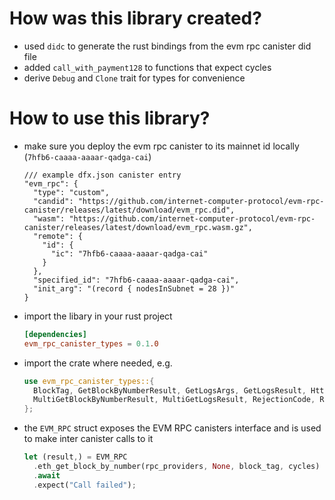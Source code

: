 # How was this library created?

-   used `didc` to generate the rust bindings from the evm rpc canister did file
-   added `call_with_payment128` to functions that expect cycles
-   derive `Debug` and `Clone` trait for types for convenience

# How to use this library?

-   make sure you deploy the evm rpc canister to its mainnet id locally (`7hfb6-caaaa-aaaar-qadga-cai`)
    ```
    /// example dfx.json canister entry
    "evm_rpc": {
      "type": "custom",
      "candid": "https://github.com/internet-computer-protocol/evm-rpc-canister/releases/latest/download/evm_rpc.did",
      "wasm": "https://github.com/internet-computer-protocol/evm-rpc-canister/releases/latest/download/evm_rpc.wasm.gz",
      "remote": {
        "id": {
          "ic": "7hfb6-caaaa-aaaar-qadga-cai"
        }
      },
      "specified_id": "7hfb6-caaaa-aaaar-qadga-cai",
      "init_arg": "(record { nodesInSubnet = 28 })"
    }
    ```
-   import the libary in your rust project
    ```toml
    [dependencies]
    evm_rpc_canister_types = 0.1.0
    ```
-   import the crate where needed, e.g.
    ```rust
    use evm_rpc_canister_types::{
      BlockTag, GetBlockByNumberResult, GetLogsArgs, GetLogsResult, HttpOutcallError,
      MultiGetBlockByNumberResult, MultiGetLogsResult, RejectionCode, RpcError, EVM_RPC,
    };
    ```
-   the `EVM_RPC` struct exposes the EVM RPC canisters interface and is used to make inter canister calls to it
    ```rust
    let (result,) = EVM_RPC
      .eth_get_block_by_number(rpc_providers, None, block_tag, cycles)
      .await
      .expect("Call failed");
    ```
